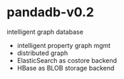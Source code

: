 # pandadb-v0.2
intelligent graph database

* intelligent property graph mgmt
* distributed graph
* ElasticSearch as costore backend
* HBase as BLOB storage backend
